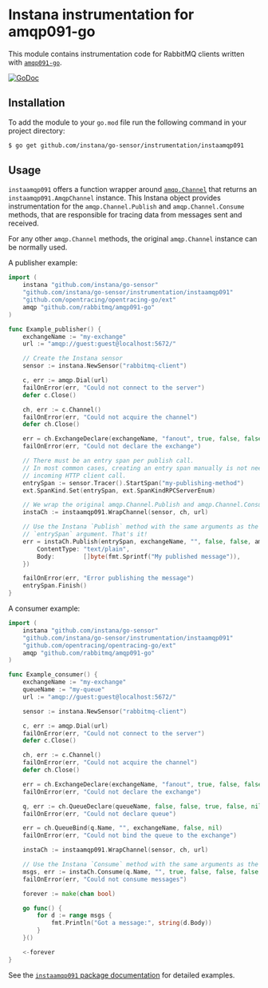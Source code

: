 Instana instrumentation for amqp091-go
==========================================

This module contains instrumentation code for RabbitMQ clients written with [`amqp091-go`](https://github.com/rabbitmq/amqp091-go).

[![GoDoc](https://pkg.go.dev/badge/github.com/instana/go-sensor/instrumentation/instaamqp091)][godoc]


Installation
------------

To add the module to your `go.mod` file run the following command in your project directory:

```bash
$ go get github.com/instana/go-sensor/instrumentation/instaamqp091
```

Usage
-----

`instaamqp091` offers a function wrapper around [`amqp.Channel`][amqp.Channel] that returns an `instaamqp091.AmqpChannel` instance.
This Instana object provides instrumentation for the `amqp.Channel.Publish` and `amqp.Channel.Consume` methods, that are
responsible for tracing data from messages sent and received.

For any other `amqp.Channel` methods, the original `amqp.Channel` instance can be normally used.

A publisher example:

```go
import (
	instana "github.com/instana/go-sensor"
	"github.com/instana/go-sensor/instrumentation/instaamqp091"
	"github.com/opentracing/opentracing-go/ext"
	amqp "github.com/rabbitmq/amqp091-go"
)

func Example_publisher() {
	exchangeName := "my-exchange"
	url := "amqp://guest:guest@localhost:5672/"

	// Create the Instana sensor
	sensor := instana.NewSensor("rabbitmq-client")

	c, err := amqp.Dial(url)
	failOnError(err, "Could not connect to the server")
	defer c.Close()

	ch, err := c.Channel()
	failOnError(err, "Could not acquire the channel")
	defer ch.Close()

	err = ch.ExchangeDeclare(exchangeName, "fanout", true, false, false, false, nil)
	failOnError(err, "Could not declare the exchange")

	// There must be an entry span per publish call.
	// In most common cases, creating an entry span manually is not needed, as the entry span is originated from an
	// incoming HTTP client call.
	entrySpan := sensor.Tracer().StartSpan("my-publishing-method")
	ext.SpanKind.Set(entrySpan, ext.SpanKindRPCServerEnum)

	// We wrap the original amqp.Channel.Publish and amqp.Channel.Consume methods into an Instana object.
	instaCh := instaamqp091.WrapChannel(sensor, ch, url)

	// Use the Instana `Publish` method with the same arguments as the original `Publish` method, with the additional
	// `entrySpan` argument. That's it!
	err = instaCh.Publish(entrySpan, exchangeName, "", false, false, amqp.Publishing{
		ContentType: "text/plain",
		Body:        []byte(fmt.Sprintf("My published message")),
	})

	failOnError(err, "Error publishing the message")
	entrySpan.Finish()
}
```

A consumer example:

```go
import (
	instana "github.com/instana/go-sensor"
	"github.com/instana/go-sensor/instrumentation/instaamqp091"
	"github.com/opentracing/opentracing-go/ext"
	amqp "github.com/rabbitmq/amqp091-go"
)

func Example_consumer() {
	exchangeName := "my-exchange"
	queueName := "my-queue"
	url := "amqp://guest:guest@localhost:5672/"

	sensor := instana.NewSensor("rabbitmq-client")

	c, err := amqp.Dial(url)
	failOnError(err, "Could not connect to the server")
	defer c.Close()

	ch, err := c.Channel()
	failOnError(err, "Could not acquire the channel")
	defer ch.Close()

	err = ch.ExchangeDeclare(exchangeName, "fanout", true, false, false, false, nil)
	failOnError(err, "Could not declare the exchange")

	q, err := ch.QueueDeclare(queueName, false, false, true, false, nil)
	failOnError(err, "Could not declare queue")

	err = ch.QueueBind(q.Name, "", exchangeName, false, nil)
	failOnError(err, "Could not bind the queue to the exchange")

	instaCh := instaamqp091.WrapChannel(sensor, ch, url)

	// Use the Instana `Consume` method with the same arguments as the original `Consume` method.
	msgs, err := instaCh.Consume(q.Name, "", true, false, false, false, nil)
	failOnError(err, "Could not consume messages")

	forever := make(chan bool)

	go func() {
		for d := range msgs {
			fmt.Println("Got a message:", string(d.Body))
		}
	}()

	<-forever
}
```


See the [`instaamqp091` package documentation][godoc] for detailed examples.


[godoc]: https://pkg.go.dev/github.com/instana/go-sensor/instrumentation/instaamqp091
[instaamqp091.WrapChannel]: https://pkg.go.dev/github.com/instana/go-sensor/instrumentation/instaamqp091#WrapChannel
[amqp.Channel]: https://pkg.go.dev/github.com/rabbitmq/amqp091-go#Channel

<!---
Mandatory comment section for CI/CD !!
target-pkg-url: github.com/rabbitmq/amqp091-go
current-version: v1.5.0
--->
